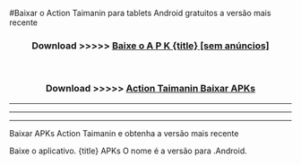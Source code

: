 #Baixar o Action Taimanin   para tablets Android gratuitos a versão mais recente


<div align="center">
<h3>Download >>>>> <a href="https://pt-web.web.app/?pt= {title}">Baixe o A P K {title} [sem anúncios]</a></h3><br>

<h3>Download >>>>> <a href="https://pt-web.web.app/?pt= {title}">Action Taimanin  Baixar APKs</a></h3>
</div>

----------------------------------------------------------

----------------------------------------------------------

----------------------------------------------------------

Baixar APKs Action Taimanin  e obtenha a versão mais recente

Baixe o aplicativo. {title} APKs O nome é a versão para .Android.


